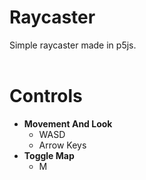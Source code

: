 # Raycaster
 Simple raycaster made in p5js.
<br><br>
# Controls
- <b>Movement And Look</b>
    - WASD
    - Arrow Keys
- <b>Toggle Map</b>
    - M
